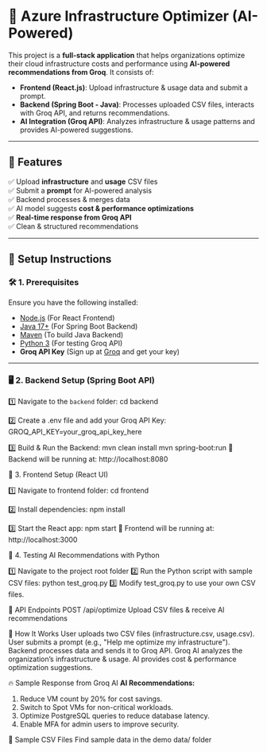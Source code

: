 # 🚀 Azure Infrastructure Optimizer (AI-Powered)

This project is a **full-stack application** that helps organizations optimize their cloud infrastructure costs and performance using **AI-powered recommendations from Groq**. It consists of:

- **Frontend (React.js)**: Upload infrastructure & usage data and submit a prompt.
- **Backend (Spring Boot - Java)**: Processes uploaded CSV files, interacts with Groq API, and returns recommendations.
- **AI Integration (Groq API)**: Analyzes infrastructure & usage patterns and provides AI-powered suggestions.

---

## 📌 Features

✅ Upload **infrastructure** and **usage** CSV files  
✅ Submit a **prompt** for AI-powered analysis  
✅ Backend processes & merges data  
✅ AI model suggests **cost & performance optimizations**  
✅ **Real-time response from Groq API**  
✅ Clean & structured recommendations  

---

## 🚀 Setup Instructions

### 🛠️ 1. Prerequisites

Ensure you have the following installed:

- [Node.js](https://nodejs.org/) (For React Frontend)
- [Java 17+](https://www.oracle.com/java/technologies/javase/jdk17-archive-downloads.html) (For Spring Boot Backend)
- [Maven](https://maven.apache.org/) (To build Java Backend)
- [Python 3](https://www.python.org/) (For testing Groq API)
- **Groq API Key** (Sign up at [Groq](https://groq.com/) and get your key)

---

### 🖥️ 2. Backend Setup (Spring Boot API)

1️⃣ Navigate to the `backend` folder:
cd backend

2️⃣ Create a .env file and add your Groq API Key:
GROQ_API_KEY=your_groq_api_key_here

3️⃣ Build & Run the Backend:
mvn clean install
mvn spring-boot:run
📌 Backend will be running at: http://localhost:8080

🎨 3. Frontend Setup (React UI)

1️⃣ Navigate to frontend folder:
cd frontend

2️⃣ Install dependencies:
npm install

3️⃣ Start the React app:
npm start
📌 Frontend will be running at: http://localhost:3000

🧪 4. Testing AI Recommendations with Python

1️⃣ Navigate to the project root folder
2️⃣ Run the Python script with sample CSV files:
python test_groq.py
3️⃣ Modify test_groq.py to use your own CSV files.

🔗 API Endpoints
POST	/api/optimize	Upload CSV files & receive AI recommendations

🧠 How It Works
User uploads two CSV files (infrastructure.csv, usage.csv).
User submits a prompt (e.g., "Help me optimize my infrastructure").
Backend processes data and sends it to Groq API.
Groq AI analyzes the organization’s infrastructure & usage.
AI provides cost & performance optimization suggestions.


🔥 Sample Response from Groq AI
**AI Recommendations:**
1. Reduce VM count by 20% for cost savings.
2. Switch to Spot VMs for non-critical workloads.
3. Optimize PostgreSQL queries to reduce database latency.
4. Enable MFA for admin users to improve security.

📂 Sample CSV Files
Find sample data in the demo data/ folder


